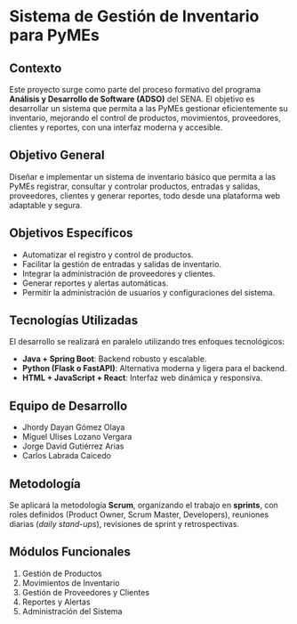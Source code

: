 
# Sistema de Gestión de Inventario para PyMEs

## Contexto
Este proyecto surge como parte del proceso formativo del programa **Análisis y Desarrollo de Software (ADSO)** del SENA. El objetivo es desarrollar un sistema que permita a las PyMEs gestionar eficientemente su inventario, mejorando el control de productos, movimientos, proveedores, clientes y reportes, con una interfaz moderna y accesible.

## Objetivo General
Diseñar e implementar un sistema de inventario básico que permita a las PyMEs registrar, consultar y controlar productos, entradas y salidas, proveedores, clientes y generar reportes, todo desde una plataforma web adaptable y segura.

## Objetivos Específicos
- Automatizar el registro y control de productos.
- Facilitar la gestión de entradas y salidas de inventario.
- Integrar la administración de proveedores y clientes.
- Generar reportes y alertas automáticas.
- Permitir la administración de usuarios y configuraciones del sistema.

## Tecnologías Utilizadas
El desarrollo se realizará en paralelo utilizando tres enfoques tecnológicos:
- **Java + Spring Boot**: Backend robusto y escalable.
- **Python (Flask o FastAPI)**: Alternativa moderna y ligera para el backend.
- **HTML + JavaScript + React**: Interfaz web dinámica y responsiva.

## Equipo de Desarrollo
- Jhordy Dayan Gómez Olaya
- Miguel Ulises Lozano Vergara
- Jorge David Gutiérrez Arias
- Carlos Labrada Caicedo

## Metodología
Se aplicará la metodología **Scrum**, organizando el trabajo en **sprints**, con roles definidos (Product Owner, Scrum Master, Developers), reuniones diarias (*daily stand-ups*), revisiones de sprint y retrospectivas.

## Módulos Funcionales
1. Gestión de Productos
2. Movimientos de Inventario
3. Gestión de Proveedores y Clientes
4. Reportes y Alertas
5. Administración del Sistema
